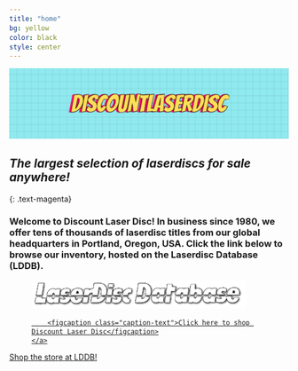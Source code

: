 ```yaml
---
title: "home"
bg: yellow
color: black
style: center
---
```


![Discount Laser Disc](/img/DLD_banner2.png)

## *The largest selection of laserdiscs for sale anywhere!*
{: .text-magenta}

### Welcome to Discount Laser Disc!  In business since 1980, we offer tens of thousands of laserdisc titles from our global headquarters in Portland, Oregon, USA. Click the link below to browse our inventory, hosted on the Laserdisc Database (LDDB).

<figure>
    <a href="https://www.lddb.com/shops/lvdisc/" target="_blank" rel="noopener noreferrer">
        <img src="img/laserdisc_database.png"
        alt="LDDB storefront" />

        <figcaption class="caption-text">Click here to shop Discount Laser Disc</figcaption>
    </a>
</figure>

<span id="shopbanner">
  <a href="{{ site.source_link }}" class="bg-magenta">
    Shop the store at LDDB!
  </a>
</span>
